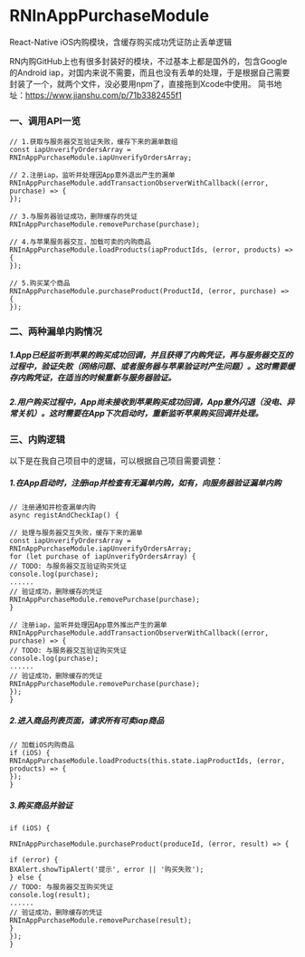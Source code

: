 # RNInAppPurchaseModule
React-Native iOS内购模块，含缓存购买成功凭证防止丢单逻辑

RN内购GitHub上也有很多封装好的模块，不过基本上都是国外的，包含Google的Android iap，对国内来说不需要，而且也没有丢单的处理，于是根据自己需要封装了一个，就两个文件，没必要用npm了，直接拖到Xcode中使用。
简书地址：https://www.jianshu.com/p/71b3382455f1

### 一、调用API一览
```
// 1.获取与服务器交互验证失败，缓存下来的漏单数组
const iapUnverifyOrdersArray = RNInAppPurchaseModule.iapUnverifyOrdersArray;

// 2.注册iap，监听并处理因App意外退出产生的漏单
RNInAppPurchaseModule.addTransactionObserverWithCallback((error, purchase) => {
});

// 3.与服务器验证成功，删除缓存的凭证
RNInAppPurchaseModule.removePurchase(purchase);

// 4.与苹果服务器交互，加载可卖的内购商品
RNInAppPurchaseModule.loadProducts(iapProductIds, (error, products) => {
});

// 5.购买某个商品
RNInAppPurchaseModule.purchaseProduct(ProductId, (error, purchase) => {
});
```

### 二、两种漏单内购情况
##### 1.App已经监听到苹果的购买成功回调，并且获得了内购凭证，再与服务器交互的过程中，验证失败（网络问题、或者服务器与苹果验证时产生问题）。这时需要缓存内购凭证，在适当的时候重新与服务器验证。
##### 2.用户购买过程中，App尚未接收到苹果购买成功回调，App意外闪退（没电、异常关机）。这时需要在App下次启动时，重新监听苹果购买回调并处理。

### 三、内购逻辑
以下是在我自己项目中的逻辑，可以根据自己项目需要调整：

##### 1.在App启动时，注册iap并检查有无漏单内购，如有，向服务器验证漏单内购
```
// 注册通知并检查漏单内购
async registAndCheckIap() {

// 处理与服务器交互失败，缓存下来的漏单
const iapUnverifyOrdersArray = RNInAppPurchaseModule.iapUnverifyOrdersArray;
for (let purchase of iapUnverifyOrdersArray) {
// TODO: 与服务器交互验证购买凭证
console.log(purchase);
......
// 验证成功，删除缓存的凭证
RNInAppPurchaseModule.removePurchase(purchase);
}

// 注册iap，监听并处理因App意外推出产生的漏单
RNInAppPurchaseModule.addTransactionObserverWithCallback((error, purchase) => {
// TODO: 与服务器交互验证购买凭证
console.log(purchase);
......
// 验证成功，删除缓存的凭证
RNInAppPurchaseModule.removePurchase(purchase);
});
}
```
##### 2.进入商品列表页面，请求所有可卖iap商品
```
// 加载iOS内购商品
if (iOS) {
RNInAppPurchaseModule.loadProducts(this.state.iapProductIds, (error, products) => {
});
}
```
##### 3.购买商品并验证
```
if (iOS) {

RNInAppPurchaseModule.purchaseProduct(produceId, (error, result) => {

if (error) {
BXAlert.showTipAlert('提示', error || '购买失败');
} else {
// TODO: 与服务器交互购买凭证
console.log(result);
......
// 验证成功，删除缓存的凭证
RNInAppPurchaseModule.removePurchase(result);
}
});
}
```




